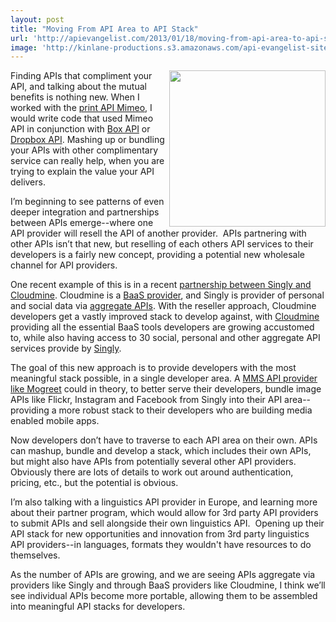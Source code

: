 ```yaml
---
layout: post
title: "Moving From API Area to API Stack"
url: 'http://apievangelist.com/2013/01/18/moving-from-api-area-to-api-stack/'
image: 'http://kinlane-productions.s3.amazonaws.com/api-evangelist-site/blog/API-Stack-Colored.png'
---
```


<img src="https://s3.amazonaws.com/kinlane-productions/api-stack/API-Stack-Colored.png" alt="" width="250" align="right" />

Finding APIs that compliment your API, and talking about the mutual benefits is nothing new. When I worked with the [print API Mimeo][1], I would write code that used Mimeo API in conjunction with [Box API][2] or [Dropbox API][3]. Mashing up or bundling your APIs with other complimentary service can really help, when you are trying to explain the value your API delivers.

I’m beginning to see patterns of even deeper integration and partnerships between APIs emerge--where one API provider will resell the API of another provider.  APIs partnering with other APIs isn’t that new, but reselling of each others API services to their developers is a fairly new concept, providing a potential new wholesale channel for API providers.

One recent example of this is in a recent [partnership between Singly and Cloudmine][4]. Cloudmine is a [BaaS provider][5], and Singly is provider of personal and social data via [aggregate APIs][6]. With the reseller approach, Cloudmine developers get a vastly improved stack to develop against, with [Cloudmine][7] providing all the essential BaaS tools developers are growing accustomed to, while also having access to 30 social, personal and other aggregate API services provide by [Singly][8].

The goal of this new approach is to provide developers with the most meaningful stack possible, in a single developer area. A [MMS API provider like Mogreet][9] could in theory, to better serve their developers, bundle image APIs like Flickr, Instagram and Facebook from Singly into their API area--providing a more robust stack to their developers who are building media enabled mobile apps.

Now developers don’t have to traverse to each API area on their own. APIs can mashup, bundle and develop a stack, which includes their own APIs, but might also have APIs from potentially several other API providers.   Obviously there are lots of details to work out around authentication, pricing, etc., but the potential is obvious.

I’m also talking with a linguistics API provider in Europe, and learning more about their partner program, which would allow for 3rd party API providers to submit APIs and sell alongside their own linguistics API.  Opening up their API stack for new opportunities and innovation from 3rd party linguistics API providers--in languages, formats they wouldn't have resources to do themselves.

As the number of APIs are growing, and we are seeing APIs aggregate via providers like Singly and through BaaS providers like Cloudmine, I think we’ll see individual APIs become more portable, allowing them to be assembled into meaningful API stacks for developers.  

   [1]: http://mimeo.com
   [2]: http://developer.mimeo.com/blog/blog_detail.php?ID=91 (Box API)
   [3]: http://developer.mimeo.com/blog/blog_detail.php?ID=223
   [4]: http://blog.singly.com/2012/11/12/teaming-up-with-cloudmine-for-backend-superpowers/ (partnership between Singly and Cloudmine)
   [5]: /trends/baas.php (BaaS Provider)
   [6]: /trends/aggregation.php (aggregate APIs)
   [7]: https://cloudmine.me/
   [8]: http://singly.com (Singly)
   [9]: http://www.mogreet.com/
